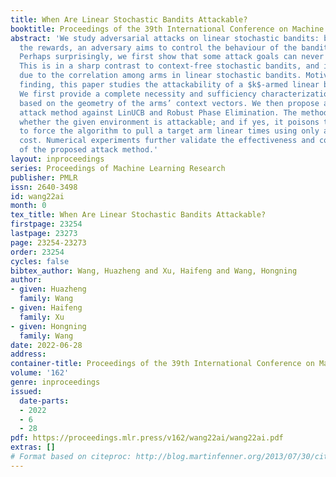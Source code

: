 ```yaml
---
title: When Are Linear Stochastic Bandits Attackable?
booktitle: Proceedings of the 39th International Conference on Machine Learning
abstract: 'We study adversarial attacks on linear stochastic bandits: by manipulating
  the rewards, an adversary aims to control the behaviour of the bandit algorithm.
  Perhaps surprisingly, we first show that some attack goals can never be achieved.
  This is in a sharp contrast to context-free stochastic bandits, and is intrinsically
  due to the correlation among arms in linear stochastic bandits. Motivated by this
  finding, this paper studies the attackability of a $k$-armed linear bandit environment.
  We first provide a complete necessity and sufficiency characterization of attackability
  based on the geometry of the arms’ context vectors. We then propose a two-stage
  attack method against LinUCB and Robust Phase Elimination. The method first asserts
  whether the given environment is attackable; and if yes, it poisons the rewards
  to force the algorithm to pull a target arm linear times using only a sublinear
  cost. Numerical experiments further validate the effectiveness and cost-efficiency
  of the proposed attack method.'
layout: inproceedings
series: Proceedings of Machine Learning Research
publisher: PMLR
issn: 2640-3498
id: wang22ai
month: 0
tex_title: When Are Linear Stochastic Bandits Attackable?
firstpage: 23254
lastpage: 23273
page: 23254-23273
order: 23254
cycles: false
bibtex_author: Wang, Huazheng and Xu, Haifeng and Wang, Hongning
author:
- given: Huazheng
  family: Wang
- given: Haifeng
  family: Xu
- given: Hongning
  family: Wang
date: 2022-06-28
address:
container-title: Proceedings of the 39th International Conference on Machine Learning
volume: '162'
genre: inproceedings
issued:
  date-parts:
  - 2022
  - 6
  - 28
pdf: https://proceedings.mlr.press/v162/wang22ai/wang22ai.pdf
extras: []
# Format based on citeproc: http://blog.martinfenner.org/2013/07/30/citeproc-yaml-for-bibliographies/
---
```

